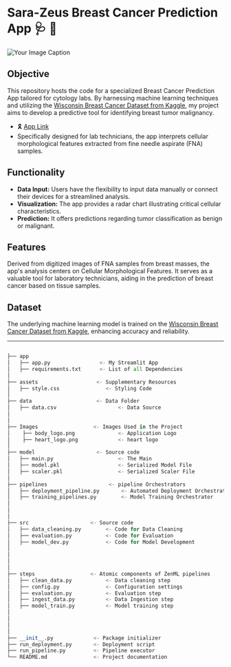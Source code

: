 # Sara-Zeus Breast Cancer Prediction App :stethoscope: :cherry_blossom: 
![Your Image Caption](https://github.com/sara-zeus/Sara-Zeus-Breast-Cancer-Prediction-App/blob/main/images/body_logo.png)




## Objective
This repository hosts the code for a specialized Breast Cancer Prediction App tailored for cytology labs. By harnessing machine learning techniques and utilizing the [Wisconsin Breast Cancer Dataset from Kaggle](https://www.kaggle.com/datasets/uciml/breast-cancer-wisconsin-data), my project aims to develop a predictive tool for identifying breast tumor malignancy. 
 - :reminder_ribbon: [App Link](https://sara-zeus-breast-cancer-prediction-app.streamlit.app)
- Specifically designed for lab technicians, the app interprets cellular morphological features extracted from fine needle aspirate (FNA) samples.

## Functionality
- **Data Input:** Users have the flexibility to input data manually or connect their devices for a streamlined analysis.
- **Visualization:** The app provides a radar chart illustrating critical cellular characteristics.
- **Prediction:** It offers predictions regarding tumor classification as benign or malignant.

## Features
Derived from digitized images of FNA samples from breast masses, the app's analysis centers on Cellular Morphological Features. It serves as a valuable tool for laboratory technicians, aiding in the prediction of breast cancer based on tissue samples.

## Dataset
The underlying machine learning model is trained on the [Wisconsin Breast Cancer Dataset from Kaggle](https://www.kaggle.com/datasets/uciml/breast-cancer-wisconsin-data), enhancing accuracy and reliability.




---

```python

├── app  
│   ├── app.py                <- My Streamlit App 
│   ├── requirements.txt      <- List of all Dependencies 
│
├── assets                   <- Supplementary Resources
│   ├── style.css               <- Styling Code
│  
├── data                     <- Data Folder 
│   ├── data.csv                    <- Data Source 
│   
│
├── Images                  <- Images Used in the Project 
│    ├── body_logo.png              <- Application Logo   
│    ├── heart_logo.png             <- heart logo 
│ 
├── model                    <- Source code
│   ├── main.py                     <- The Main 
│   ├── model.pkl                   <- Serialized Model File
│   ├── scaler.pkl                  <- Serialized Scaler File
│
├── pipelines                    <- pipeline Orchestrators 
│   ├── deployment_pipeline.py       <- Automated Deployment Orchestrator 
│   ├── training_pipelines.py        <- Model Training Orchestrator
│   
│
│
├── src                    <- Source code 
│   ├── data_cleaning.py        <- Code for Data Cleaning 
│   ├── evaluation.py           <- Code for Evaluation 
│   ├── model_dev.py            <- Code for Model Development 
│ 
│
│ 
│
├── steps                  <- Atomic components of ZenML pipelines 
│   ├── clean_data.py           <- Data cleaning step                   
│   ├── config.py               <- Configuration settings  
│   ├── evaluation.py           <- Evaluation step         
│   ├── ingest_data.py          <- Data Ingestion step 
│   ├── model_train.py          <- Model training step            
│ 
│
│
│                  
├── __init__.py             <- Package initializer
├── run_deployment.py       <- Deployment script
├── run_pipeline.py         <- Pipeline executor            
└── README.md               <- Project documentation


```
